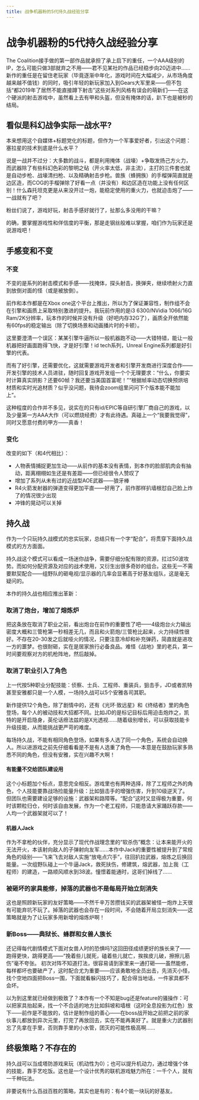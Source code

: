 ```yaml
---
title: 战争机器粉的5代持久战经验分享
---
```


# 战争机器粉的5代持久战经验分享

The Coalition接手做的第一部作品就承担了承上启下的重任，一个AAA级别的IP，怎么可能只做3部就弃之不用——君不见某社的作品已经稳步向20迈进中......新作的重任是在留住老玩家（毕竟逐渐中年化，游戏时间在大幅减少，从市场角度越来越不值钱）的同时，吸引年轻的新玩家加入到Gears大军里来——但不包括“都2019年了居然不能直接蹲下射击”这些对系列风格有误会的萌新们——在这个硬派的射击游戏中，虽然看上去有甲和头盔，但没有掩体的话，趴下也是被秒的结局。

## 看似是科幻战争实际一战水平?

本来想用这个自媒体+标题党化的标题，但作为一个军事爱好者，引出这个问题：塞拉星的技术到底是什么水平？

说是一战并不过分：大多数的战斗，都是利用掩体（战壕）+争取发扬己方火力，而武器除了有些科幻色彩的黎明之砧（开火率太低，非主流），主打的三件套也就是自动步枪、战壕清扫枪、以及精确射击步枪。兽族（蜂拥族）的手榴弹简直就是边区造，而COG的手榴弹除了好看一点（并没有）和边区造在功能上没有任何区别！什么森托坦克更是从来没开过一炮，能稳定使用的重火力，也就迫击炮了——一战就有了吧？

粉丝们说了，游戏好玩，射击手感好就行了，扯那么多没用的干嘛？

的确，要掌握游戏性和佯信度的平衡，那是走钢丝般难以掌握，咱们作为玩家还是说游戏吧！

## 手感变和不变

### 不变

不变的是系列的射击模式和手感——找掩体，探头射击，换弹夹，继续喷射火力直到放倒对面的怪（或是被放倒）。

前作和本作都是在Xbox one这个平台上推出，所以为了保证兼容性，制作组不会在引擎和画质上采取特别激进的提升。我玩前作用的是i3 6300/NVidia 1066/16G Ram/2K分辨率，玩本作的时候并没有升级（好吧内存32G了），画质全开依然能有60fps的稳定输出（除了切换场景和动画播片时的卡顿）。

这里要澄清一个误区：某某引擎牛逼所以一般机器跑不动——大错特错，能让一般机器把好画面跑得飞快，才是好引擎！id tech系列，Unreal Engine系列都是好引擎的代表。

而有了好引擎，还需要优化，这就需要游戏开发者和引擎开发商进行深度合作——开发引擎的技术人员进驻，随时回复游戏开发组一个个无理要求：“什么，你要实时计算真实阴影？还要60帧？我还要当美国首富呢！”“根据帧率动态切换预烘培材质和实时光追材质？似乎没问题，我待会zoom组里问问下个版本能不能加上”。

这种程度的合作并不多见，说实在的只有id/EPIC等自研引擎厂商自己的游戏，以及少量第一方AAA大作（可以燃烧经费）才有此待遇。真碰上一个“我要我觉得”，同时又愿意付费的甲方——真香！

### 变化

改变的如下（和4代相比）：

- 人物表情捕捉更加生动——从前作的基本没有表情，到本作的脸部肌肉会有抽动，距离栩栩如生还是有差距——但已经很令人赞叹了
- 增加了系列从未有过的近战型AOE武器——狼牙棒
- R4火箭发射器的弹道变得更加平直——好用了，前作那样扒墙根怼自己脸上炸了的情况很少出现
- 冲锋的晃动可以关掉


## 持久战

作为一个只玩持久战模式的忠实玩家，总结只有一个字“配合”，将贯穿下面持久战模式的方方面面。

持久战这个模式可以看成一场迷你战争，需要仔细分配有限的资源，扛过50波攻势。而如何分配资源及对应的战术使用，又衍生出很多奇妙的组合。这些无一不需要默契配合——组野队的砸电视/显示器的几率会显著高于好基友组队，这是毫无疑问的。

本作的持久战也相应推出革新：

### 取消了炮台，增加了熔炼炉

把这条放在取消了职业之前，看出炮台在前作的重要性了吧——4级炮台火力输出密度大概和三管枪第一秒相差无几，而且和火箭炮/三管枪比起来，火力持续性很好。不存在20-30发之后就哑火的情况，只要注意冷却和补充弹药，简直就是进攻一方的噩梦。也很耐砸，实在是居家旅行必备良品。难怪《战地》里的老兵，第一时间要观察对方的机枪阵地，然后敲掉。

### 取消了职业引入了角色

上一代按5种职业分配技能：侦察、士兵、工程师、重装兵，狙击手，JD或者凯特甚至安雅都只是一个人模，一场持久战可以5个安雅各司其职。

新作提供12个角色，除了剧情中的，还有《光环·致远星》和《终结者》里的角色登场，每个人的被动技和大招都不同。比如JD的是标记目标后用迫击炮炸之，凯特的是开启隐身，英伦话痨法兹的是X光透视......随着级别增长，可以获取技能卡升级技能，从而能挑战更严苛的难度。

每场持久战，不能有相同角色登场，如果有多人选了同一个角色，系统会自动换人。所以进游戏之前先仔细看看是不是有人选重了角色——本意是在鼓励玩家多熟悉不同的角色，但没有安雅，实在兴趣不大啊！

#### 有能量不交给团队建设用

这个小标题加个标点，意思完全相反。游戏里也有两种选择，除了工程师之外的角色，个人技能要靠战场捡能量升级：比如狙击手的增强伤害，升到10级逆天了。但团队也需要建设足够的设施：武器架和路障等。“配合”这时又显得极为重要，何时该颗粒归仓，何时该自由发展，作为一个老工程师，只能恳请大家踊跃存款——人均一个武器架就可以了！

#### 机器人Jack

作为不拿枪的伙伴，充分显示了现代作战理念里的“软杀伤”概念：让本来能开火的无法开火，本该射向敌人的子弹射向友军......本作中Jack的重要性被提升到了常规角色的级别——飞来飞去对敌人实施“放电点穴手”，往回扒拉武器，熔炼之后换回能量。一次组野队碰上一个牛逼Jack，救死扶伤，修建筑，熔武器，加上我（工程师）的建造，一路顺风顺水到38波。憧憬着能通时，这哥们掉线了......


### 被砸坏的家具能修，掉落的武器也不是每局开始立刻消失

这也是照顾新玩家的友好策略——不然千辛万苦攒钱买的武器架被怪一炮炸上天很有可能弃坑不玩了。掉落的武器也会存在一段时间，不会随着开局立刻消失——这策略就是为了让玩家多用新增的熔炼炉啊！

### 新Boss——典狱长、蜂群和女兽人族长

还记得每代剧情模式下面对女兽人时的恐惧吗?这回田径成绩更好的族长来了——跑得更快，跳得更高——“挽着些儿就死，磕着些儿就亡，挨挨皮儿破，擦擦儿筋伤”毫不夸张。
初次对阵不知道打法，很容易请到家里来一通打砸——虽然能修，每样都坏也要破产了，这时配合尤为重要——应该勇敢地全员出击，先消灭小怪，找个空地四面把Boss一围，下面就看躲闪技巧了，配合得当地话，一件家具都不会坏。

以为到这里就已经做到极致了？本作有一个不知是bug还是feature的骚操作：可以把家具抬起来，找一个不合适的地方比如斜坡和墙根（这时全息投影为红色）放下——前作是不能放的，估计是制作组的善心——在boss战开始之前把之前的家伙事儿都放到异次元里，打完了再放回去，实在不能再美好了。就是重火力武器别忘了先拿在手里，否则靠手里的小水管，团灭的可能性极高啊......

## 终极策略？不存在的

持久战可以当成塔防游戏来玩（机动性为0）；也可以提升机动力，通过增强个体的技能，靠手艺吃饭。这也是一个设计优秀的联机游戏魅力所在：一千个人，就有一千种玩法。

非要说有什么百战百胜的策略，其实也是有的：有4个能一块玩的好基友。
